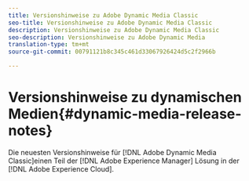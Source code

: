 ```yaml
---
title: Versionshinweise zu Adobe Dynamic Media Classic
seo-title: Versionshinweise zu Adobe Dynamic Media Classic
description: Versionshinweise zu Adobe Dynamic Media Classic
seo-description: Versionshinweise zu Adobe Dynamic Media
translation-type: tm+mt
source-git-commit: 00791121b8c345c461d33067926424d5c2f2966b

---
```



# Versionshinweise zu dynamischen Medien{#dynamic-media-release-notes}

Die neuesten Versionshinweise für [!DNL Adobe Dynamic Media Classic]einen Teil der [!DNL Adobe Experience Manager] Lösung in der [!DNL Adobe Experience Cloud].